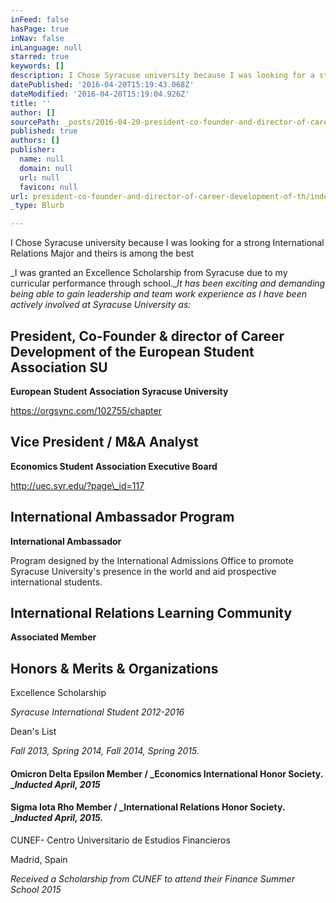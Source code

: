 ```yaml
---
inFeed: false
hasPage: true
inNav: false
inLanguage: null
starred: true
keywords: []
description: I Chose Syracuse university because I was looking for a strong International Relations Major and theirs is among the best
datePublished: '2016-04-20T15:19:43.068Z'
dateModified: '2016-04-20T15:19:04.926Z'
title: ''
author: []
sourcePath: _posts/2016-04-20-president-co-founder-and-director-of-career-development-of-th.md
published: true
authors: []
publisher:
  name: null
  domain: null
  url: null
  favicon: null
url: president-co-founder-and-director-of-career-development-of-th/index.html
_type: Blurb

---
```

I Chose Syracuse university because I was looking for a strong International Relations Major and theirs is among the best

_I was granted an Excellence Scholarship from Syracuse due to my curricular performance through school.__It has been exciting and demanding being able to gain leadership and team work experience as I have been actively involved at Syracuse University as:_

## President, Co-Founder & director of Career Development of the European Student Association SU

**European Student Association Syracuse University**

https://orgsync.com/102755/chapter

## Vice President / M&A Analyst

**Economics Student Association Executive Board**

http://uec.syr.edu/?page\_id=117

## International Ambassador Program

**International Ambassador**

Program designed by the International Admissions Office to promote Syracuse University's presence in the world and aid prospective international students.

## International Relations Learning Community

**Associated Member**

## Honors & Merits & Organizations

Excellence Scholarship

_Syracuse International Student 2012-2016_

Dean's List

_Fall 2013, Spring 2014, Fall 2014, Spring 2015\._

#### Omicron Delta Epsilon Member / _Economics International Honor Society. __Inducted April, 2015_

#### Sigma Iota Rho Member / _International Relations Honor Society. __Inducted April, 2015\._

CUNEF- Centro Universitario de Estudios Financieros

Madrid, Spain

_Received a Scholarship from CUNEF to attend their Finance Summer School 2015_